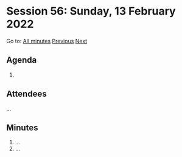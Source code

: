 # Session 56: Sunday, 13 February 2022

Go to: [All minutes](../../) [Previous](../../2022/02/11.md) [Next](../../2022/02/15.md)

## Agenda

1. 

## Attendees

...

## Minutes

1. ...
1. ...
